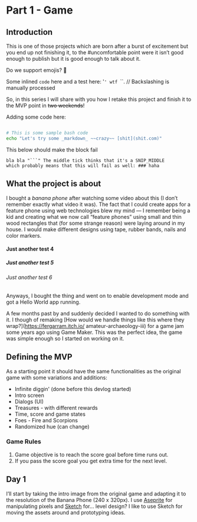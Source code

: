 # Part 1 - Game
## Introduction
This is one of those projects which are born after a burst of excitement but you end up not 
finishing it, to the #uncomfortable point were it isn’t good enough to publish but it is 
good enough to talk about it.

Do we support emojis? 🧠

Some inlined `code` here and a test here: '`' wtf `\``. // Backslashing is manually processed

So, in this series I will share with you how I retake this project and finish it to the MVP 
point in ~~two weekends~~!

Adding some code here:

```bash

# This is some sample bash code
echo "Let's try some _markdown_ ~~crazy~~ [shit](shit.com)"

```

This below should make the block fail
```
bla bla "```" The middle tick thinks that it's a SNIP_MIDDLE
which probably means that this will fail as well: ### haha
```

## What the project is about
I bought a _banana phone_ after watching some video about this (I don’t remember exactly what 
video it was). The fact that I could create apps for a feature phone using web technologies 
blew my mind — I remember being a kid and creating what we now call “feature phones” using 
small and thin wood rectangles that (for some strange reason) were laying around in my 
house. I would make different designs using tape, rubber bands, nails and color markers.

#### Just another test 4

##### Just another test 5

###### Just another test 6

Anyways, I bought the thing and went on to enable development mode and got a Hello World 
app running.

A few months past by and suddenly decided I wanted to do something with it. I though of 
remaking [How would we handle things like this where they wrap?](https://fergarram.itch.io/
amateur-archaeology-iii) for a game jam some years ago using Game Maker. This was the perfect 
idea, the game was simple enough so I started on working on it.

## Defining the MVP
As a starting point it should have the same functionalities as the original game with some 
variations and additions:

* Infinite diggin' (done before this devlog started)
* Intro screen
* Dialogs (UI)
* Treasures - with different rewards
* Time, score and game states
* Foes - Fire and Scorpions
* Randomized hue (can change) 

### Game Rules
1. Game objective is to reach the score goal before time runs out.
2. If you pass the score goal you get extra time for the next level.

## Day 1
I’ll start by taking the intro image from the original game and adapting it to the 
resolution of the Banana Phone (240 x 320px). I use [Aseprite](https://www.aseprite.org/) 
for manipulating pixels and [Sketch](https://www.sketch.com/) for… level design? I like to 
use Sketch for moving the assets around and prototyping ideas.
